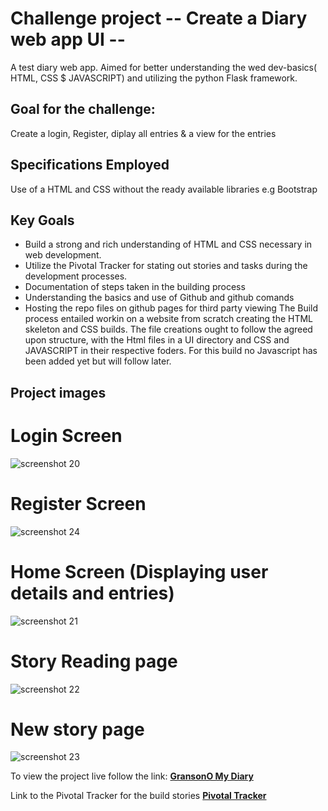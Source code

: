 # Challenge project -- Create a Diary web app UI --
A test diary web app. Aimed for better understanding the wed dev-basics( HTML, CSS $ JAVASCRIPT) and utilizing the python Flask framework.

## Goal for the challenge:
Create a login, Register, diplay all entries & a view for the entries

## Specifications Employed
Use of a HTML and CSS without the ready available libraries e.g Bootstrap

## Key Goals
- Build a strong and rich understanding of HTML and CSS necessary in web development.
- Utilize the Pivotal Tracker for stating out stories and tasks during the development processes.
- Documentation of steps taken in the building process
- Understanding the basics and use of Github and github comands
- Hosting the repo files on github pages for third party viewing
The Build process entailed workin on a website from scratch creating the HTML skeleton and CSS builds.
The file creations ought to follow the agreed upon structure, with the Html files in a UI directory and CSS and JAVASCRIPT in their respective foders.
For this build no Javascript has been added yet but will follow later.

## Project images
# Login Screen
![screenshot 20](https://user-images.githubusercontent.com/41139653/42700757-58a5bf36-86cd-11e8-9a9b-ddc868a5ef3a.png)

# Register Screen
![screenshot 24](https://user-images.githubusercontent.com/41139653/42701424-3c817d02-86cf-11e8-84a5-616dba006612.png)

# Home Screen (Displaying user details and entries)
![screenshot 21](https://user-images.githubusercontent.com/41139653/42701438-408f2002-86cf-11e8-8e55-e4d1aac79994.png)

# Story Reading page
![screenshot 22](https://user-images.githubusercontent.com/41139653/42701448-4692ba5e-86cf-11e8-9ad9-0da811865a17.png)

# New story page
![screenshot 23](https://user-images.githubusercontent.com/41139653/42701457-4b1df624-86cf-11e8-86b6-70601db100ad.png)

To view the project live follow the link:
**[GransonO My Diary](https://gransono.github.io/myDiary/UI/)**

Link to the Pivotal Tracker for the build stories
**[Pivotal Tracker](https://www.pivotaltracker.com/n/projects/2184351)**
